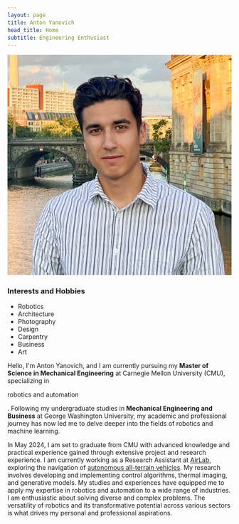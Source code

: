 ```yaml
---
layout: page
title: Anton Yanovich
head_title: Home
subtitle: Engineering Enthusiast
---
```


<div class="pretty-links">
<div class="grid">
<div class="unit golden-small profile-pic">
<!-- Profile Image -->
<img class='site-profile' src="/assets/img/anton.JPG">
<!-- Interests Box -->
<div class="interests-box">
<h3>Interests and Hobbies</h3>
<ul>
<li>Robotics</li>
<li>Architecture</li>
<li>Photography</li>
<li>Design</li>
<li>Carpentry</li>
<li>Business</li>
<li>Art</li>
</ul>
</div>
</div>
<div class="unit golden-large">
<div class="lead lead-about">
Hello, I'm Anton Yanovich, and I am currently pursuing my <strong>Master of Science in Mechanical Engineering</strong> at Carnegie Mellon University (CMU), specializing in <p>robotics and automation</p>. Following my undergraduate studies in <strong>Mechanical Engineering and Business</strong> at George Washington University, my academic and professional journey has now led me to delve deeper into the fields of robotics and machine learning.

In May 2024, I am set to graduate from CMU with advanced knowledge and practical experience gained through extensive project and research experience. I am currently working as a Research Assistant at [AirLab](https://theairlab.org/), exploring the navigation of [autonomous all-terrain vehicles](https://theairlab.org/offroad/). My research involves developing and implementing control algorithms, thermal imaging, and generative models. My studies and experiences have equipped me to apply my expertise in robotics and automation to a wide range of industries. I am enthusiastic about solving diverse and complex problems. The versatility of robotics and its transformative potential across various sectors is what drives my personal and professional aspirations.


<!-- and want to be like Anton Egorov who is a researcher in autonomous robotics with a particular interest in computer vision (3D point cloud semantic segmentation) and deep learning for robust 3D perception. I am also broadly interested in SLAM.

I am currently a Data Scientist (ML Matching Team) at [OZON](https://corp.ozon.com/) Technology in Russia. Prior to this role, I served as Middle Software Developer (Localization and Mapping (SLAM) team) in Self-Driving Group in the same company. I have been working on developing of algorithms that underlie SLAM.

From August 2020 to June 2021, I was a doctaral student at [Autonomous Transportation Systems Lab](https://robotics.innopolis.university/en/labs/laboratoriya-avtonomnyh-transportnyh-sistem/) of [Innopolis University](https://innopolis.university/en/) with [*Professor Alexandr Klimchik*](https://scholar.google.fr/citations?user=KLpMBj0AAAAJ&hl=en). I received my <strong>Master of Science in Space and Engineering Systems</strong> at [Skolkovo Institute of Science and Technology (Skoltech)](https://www.skoltech.ru/en/) in June 2020 — including a six-month research visit at the [Robotics Institute](https://www.ri.cmu.edu/) at [Carnegie Mellon University](https://www.cmu.edu/).
</div>

My Master's research work was based at [Biorobotics Lab](http://biorobotics.ri.cmu.edu/index.php) at the Robotics Institute of Carnegie Mellon University under the supervision of [*Professor Howie Choset*](https://scholar.google.com/citations?user=4fvo61oAAAAJ&hl=en) — related to the development of a new 3D Place Recognition framework in 3D LiDAR-based SLAM algorithm with an orientation-invariant property

a-->

</div>
</div>
</div>
</div>


